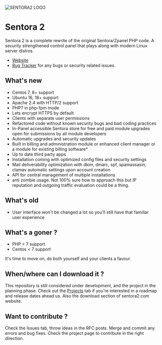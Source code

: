 ![SENTORA2 LOGO](https://github.com/VedranIteh/sentora-2/blob/master/etc/styles/Sentora_Default/img/logos/S2-LOGO.png)
# Sentora 2

Sentora 2 is a complete rewrite of the original Sentora/Zpanel PHP code. A security strengthened control panel that plays along with modern Linux server distros.

* [Website](http://sentora2.com/)
* [Bug Tracker](https://github.com/VedranIteh/sentora-2/issues) for any bugs or security related issues.

## What's new

* Centos 7, 8+ support
* Ubuntu 16, 18+ support
* Apache 2.4 with HTTP/2 support
* PHP7 in php-fpm mode
* Lets encrypt HTTPS by default
* Clients with separate user permissions
* Refactored code without known security bugs and bad coding practices
* In-Panel accessible Sentora store for free and paid module upgrades open for submissions by all module developers 
* Automatic upgrades and security updates
* Built in billing and administration module or enhanced client manager or a module for existing billing software*
* Up to date third party apps
* Installation coming with optimized config files and security settings
* Mail deliverability optimization with dkim, dmarc, spf, spamassasin, clamav automatic settings upon account creation
* API for central management of multiple installations
* anti zombie usage. Not 100% sure how to approach this but IP reputation and outgoing traffic evaluation could be a thing.

## What's old

* User interface won't be changed a lot so you'll still have that familiar user experience

## What's a goner ?

* PHP < 7 support
* Centos < 7  support

It's time to move on, do both yourself and your clients a favour. 

## When/where can I download it ? 

This repository is still considered under development, and the project in the planning phase. Check out the [Projects](https://github.com/VedranIteh/sentora-2/projects) tab if you're interested in a roadmap and release dates ahead us. Also the download section of sentora2.com website.

## Want to contribute ?

Check the Issues tab, throw ideas in the RFC posts.
Merge and commit any errors and bug fixes.
Check the project page to contribute in the right direction. 

